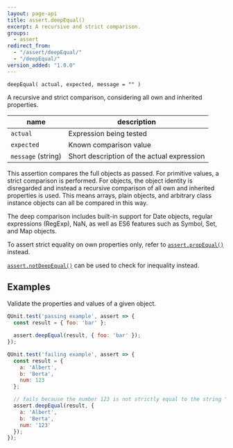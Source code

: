 ```yaml
---
layout: page-api
title: assert.deepEqual()
excerpt: A recursive and strict comparison.
groups:
  - assert
redirect_from:
  - "/assert/deepEqual/"
  - "/deepEqual/"
version_added: "1.0.0"
---
```


`deepEqual( actual, expected, message = "" )`

A recursive and strict comparison, considering all own and inherited properties.

| name | description |
|------|-------------|
| `actual` | Expression being tested |
| `expected` | Known comparison value |
| `message` (string) | Short description of the actual expression |

This assertion compares the full objects as passed. For primitive values, a strict comparison is performed. For objects, the object identity is disregarded and instead a recursive comparison of all own and inherited properties is used. This means arrays, plain objects, and arbitrary class instance objects can all be compared in this way.

The deep comparison includes built-in support for Date objects, regular expressions (RegExp), NaN, as well as ES6 features such as Symbol, Set, and Map objects.

To assert strict equality on own properties only, refer to [`assert.propEqual()`](./propEqual.md) instead.

[`assert.notDeepEqual()`](./notDeepEqual.md) can be used to check for inequality instead.

## Examples

Validate the properties and values of a given object.

```js
QUnit.test('passing example', assert => {
  const result = { foo: 'bar' };

  assert.deepEqual(result, { foo: 'bar' });
});
```

```js
QUnit.test('failing example', assert => {
  const result = {
    a: 'Albert',
    b: 'Berta',
    num: 123
  };

  // fails because the number 123 is not strictly equal to the string "123".
  assert.deepEqual(result, {
    a: 'Albert',
    b: 'Berta',
    num: '123'
  });
});
```
